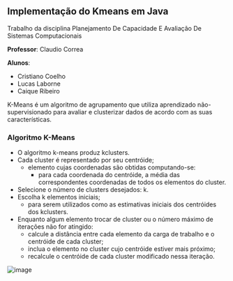 

## Implementação do Kmeans em Java

Trabalho da disciplina Planejamento De Capacidade E Avaliação De Sistemas Computacionais

**Professor**: Claudio Correa

**Alunos**: 
- Cristiano Coelho
- Lucas Laborne
- Caique Ribeiro


K-Means é um algoritmo de agrupamento que utiliza aprendizado não-supervisionado para avaliar e clusterizar dados de acordo com as suas características. 

### **Algoritmo K-Means**

- O algoritmo k-means produz kclusters.
- Cada cluster é representado por seu centróide;
  - elemento cujas coordenadas são obtidas computando-se:
    - para cada coordenada do centróide, a média das correspondentes coordenadas de todos os elementos do cluster.
- Selecione o número de clusters desejados: k.
- Escolha k elementos iniciais;
  - para serem utilizados como as estimativas iniciais dos centróides dos kclusters.
- Enquanto algum elemento trocar de cluster ou o número máximo de iterações não for atingido:
  - calcule a distância entre cada elemento da carga de trabalho e o centróide de cada cluster;
  - inclua o elemento no cluster cujo centróide estiver mais próximo;
  - recalcule o centróide de cada cluster modificado nessa iteração.

![image](https://user-images.githubusercontent.com/34322384/137566551-18cec418-a1d6-4eec-a150-24ebadde40a2.png)
